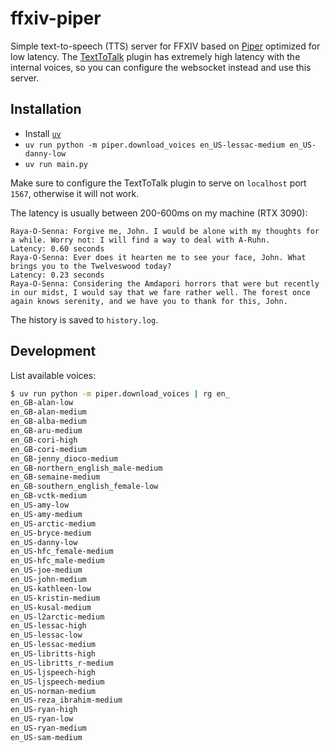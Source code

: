 # ffxiv-piper

Simple text-to-speech (TTS) server for FFXIV based on [Piper](https://github.com/rhasspy/piper) optimized for low latency. The [TextToTalk](https://github.com/karashiiro/TextToTalk) plugin has extremely high latency with the internal voices, so you can configure the websocket instead and use this server.

## Installation

- Install [`uv`](https://docs.astral.sh/uv/getting-started/installation/)
- `uv run python -m piper.download_voices en_US-lessac-medium en_US-danny-low`
- `uv run main.py`

Make sure to configure the TextToTalk plugin to serve on `localhost` port `1567`, otherwise it will not work.

The latency is usually between 200-600ms on my machine (RTX 3090):

```
Raya-O-Senna: Forgive me, John. I would be alone with my thoughts for a while. Worry not: I will find a way to deal with A-Ruhn.
Latency: 0.60 seconds
Raya-O-Senna: Ever does it hearten me to see your face, John. What brings you to the Twelveswood today?
Latency: 0.23 seconds
Raya-O-Senna: Considering the Amdapori horrors that were but recently in our midst, I would say that we fare rather well. The forest once again knows serenity, and we have you to thank for this, John.
```

The history is saved to `history.log`.

## Development

List available voices:

```sh
$ uv run python -m piper.download_voices | rg en_
en_GB-alan-low
en_GB-alan-medium
en_GB-alba-medium
en_GB-aru-medium
en_GB-cori-high
en_GB-cori-medium
en_GB-jenny_dioco-medium
en_GB-northern_english_male-medium
en_GB-semaine-medium
en_GB-southern_english_female-low
en_GB-vctk-medium
en_US-amy-low
en_US-amy-medium
en_US-arctic-medium
en_US-bryce-medium
en_US-danny-low
en_US-hfc_female-medium
en_US-hfc_male-medium
en_US-joe-medium
en_US-john-medium
en_US-kathleen-low
en_US-kristin-medium
en_US-kusal-medium
en_US-l2arctic-medium
en_US-lessac-high
en_US-lessac-low
en_US-lessac-medium
en_US-libritts-high
en_US-libritts_r-medium
en_US-ljspeech-high
en_US-ljspeech-medium
en_US-norman-medium
en_US-reza_ibrahim-medium
en_US-ryan-high
en_US-ryan-low
en_US-ryan-medium
en_US-sam-medium
```

